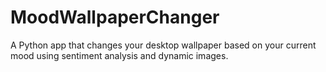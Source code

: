 # MoodWallpaperChanger
A Python app that changes your desktop wallpaper based on your current mood using sentiment analysis and dynamic images.
